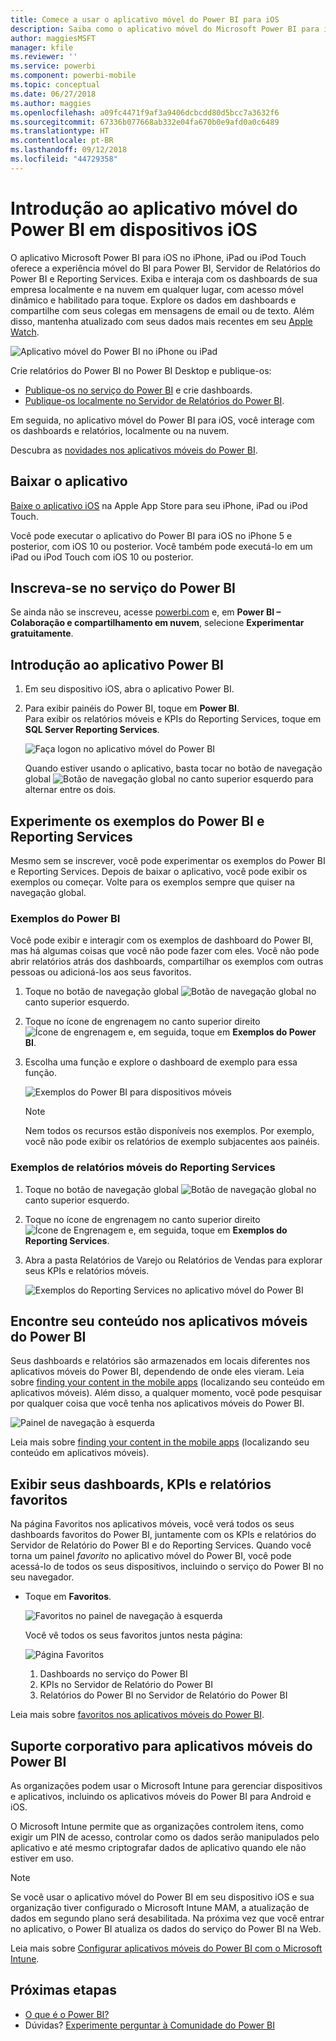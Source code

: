 ```yaml
---
title: Comece a usar o aplicativo móvel do Power BI para iOS
description: Saiba como o aplicativo móvel do Microsoft Power BI para iOS leva o Power BI para o seu bolso, com acesso móvel a informações comerciais localmente e na nuvem.
author: maggiesMSFT
manager: kfile
ms.reviewer: ''
ms.service: powerbi
ms.component: powerbi-mobile
ms.topic: conceptual
ms.date: 06/27/2018
ms.author: maggies
ms.openlocfilehash: a09fc4471f9af3a9406dcbcdd80d5bcc7a3632f6
ms.sourcegitcommit: 67336b077668ab332e04fa670b0e9afd0a0c6489
ms.translationtype: HT
ms.contentlocale: pt-BR
ms.lasthandoff: 09/12/2018
ms.locfileid: "44729358"
---
```

# <a name="get-started-with-the-power-bi-mobile-app-on-ios-devices"></a>Introdução ao aplicativo móvel do Power BI em dispositivos iOS
O aplicativo Microsoft Power BI para iOS no iPhone, iPad ou iPod Touch oferece a experiência móvel do BI para Power BI, Servidor de Relatórios do Power BI e Reporting Services. Exiba e interaja com os dashboards de sua empresa localmente e na nuvem em qualquer lugar, com acesso móvel dinâmico e habilitado para toque. Explore os dados em dashboards e compartilhe com seus colegas em mensagens de email ou de texto. Além disso, mantenha atualizado com seus dados mais recentes em seu [Apple Watch](mobile-apple-watch.md).  

![Aplicativo móvel do Power BI no iPhone ou iPad](./media/mobile-iphone-app-get-started/pbi_ipad_iphonedevices.png)

Crie relatórios do Power BI no Power BI Desktop e publique-os:

* [Publique-os no serviço do Power BI](../../service-get-started.md) e crie dashboards.
* [Publique-os localmente no Servidor de Relatórios do Power BI](../../report-server/quickstart-create-powerbi-report.md).

Em seguida, no aplicativo móvel do Power BI para iOS, você interage com os dashboards e relatórios, localmente ou na nuvem.

Descubra as [novidades nos aplicativos móveis do Power BI](mobile-whats-new-in-the-mobile-apps.md).

## <a name="download-the-app"></a>Baixar o aplicativo
[Baixe o aplicativo iOS](http://go.microsoft.com/fwlink/?LinkId=522062 "Baixe o aplicativo iOS") na Apple App Store para seu iPhone, iPad ou iPod Touch.

Você pode executar o aplicativo do Power BI para iOS no iPhone 5 e posterior, com iOS 10 ou posterior. Você também pode executá-lo em um iPad ou iPod Touch com iOS 10 ou posterior. 

## <a name="sign-up-for-the-power-bi-service"></a>Inscreva-se no serviço do Power BI
Se ainda não se inscreveu, acesse [powerbi.com](https://powerbi.microsoft.com/get-started/) e, em **Power BI – Colaboração e compartilhamento em nuvem**, selecione **Experimentar gratuitamente**.


## <a name="get-started-with-the-power-bi-app"></a>Introdução ao aplicativo Power BI
1. Em seu dispositivo iOS, abra o aplicativo Power BI.
2. Para exibir painéis do Power BI, toque em **Power BI**.  
   Para exibir os relatórios móveis e KPIs do Reporting Services, toque em **SQL Server Reporting Services**.
   
   ![Faça logon no aplicativo móvel do Power BI](./media/mobile-iphone-app-get-started/power-bi-connect-to-login.png)
   
   Quando estiver usando o aplicativo, basta tocar no botão de navegação global ![Botão de navegação global](./././media/mobile-iphone-app-get-started/power-bi-iphone-global-nav-button.png) no canto superior esquerdo para alternar entre os dois. 

## <a name="try-the-power-bi-and-reporting-services-samples"></a>Experimente os exemplos do Power BI e Reporting Services
Mesmo sem se inscrever, você pode experimentar os exemplos do Power BI e Reporting Services. Depois de baixar o aplicativo, você pode exibir os exemplos ou começar. Volte para os exemplos sempre que quiser na navegação global.

### <a name="power-bi-samples"></a>Exemplos do Power BI
Você pode exibir e interagir com os exemplos de dashboard do Power BI, mas há algumas coisas que você não pode fazer com eles. Você não pode abrir relatórios atrás dos dashboards, compartilhar os exemplos com outras pessoas ou adicioná-los aos seus favoritos.

1. Toque no botão de navegação global ![Botão de navegação global](./././media/mobile-iphone-app-get-started/power-bi-iphone-global-nav-button.png) no canto superior esquerdo.
2. Toque no ícone de engrenagem no canto superior direito ![Ícone de engrenagem](././media/mobile-iphone-app-get-started/power-bi-ios-gear-icon.png) e, em seguida, toque em **Exemplos do Power BI**.
3. Escolha uma função e explore o dashboard de exemplo para essa função.  
   
   ![Exemplos do Power BI para dispositivos móveis](./media/mobile-iphone-app-get-started/power-bi-iphone-powerbi-samples.png)
   
   > [!NOTE]
   > Nem todos os recursos estão disponíveis nos exemplos. Por exemplo, você não pode exibir os relatórios de exemplo subjacentes aos painéis. 
   > 
   > 

### <a name="reporting-services-mobile-report-samples"></a>Exemplos de relatórios móveis do Reporting Services
1. Toque no botão de navegação global ![Botão de navegação global](./././media/mobile-iphone-app-get-started/power-bi-iphone-global-nav-button.png) no canto superior esquerdo.
2. Toque no ícone de engrenagem no canto superior direito ![Ícone de Engrenagem](././media/mobile-iphone-app-get-started/power-bi-ios-gear-icon.png) e, em seguida, toque em **Exemplos do Reporting Services**.
3. Abra a pasta Relatórios de Varejo ou Relatórios de Vendas para explorar seus KPIs e relatórios móveis.
   
   ![Exemplos do Reporting Services no aplicativo móvel do Power BI](./media/mobile-iphone-app-get-started/power-bi-reporting-services-samples.png)

## <a name="find-your-content-in-the-power-bi-mobile-apps"></a>Encontre seu conteúdo nos aplicativos móveis do Power BI
Seus dashboards e relatórios são armazenados em locais diferentes nos aplicativos móveis do Power BI, dependendo de onde eles vieram. Leia sobre [finding your content in the mobile apps](mobile-apps-quickstart-view-dashboard-report.md) (localizando seu conteúdo em aplicativos móveis). Além disso, a qualquer momento, você pode pesquisar por qualquer coisa que você tenha nos aplicativos móveis do Power BI. 

![Painel de navegação à esquerda](./media/mobile-iphone-app-get-started/power-bi-iphone-left-nav.png)

Leia mais sobre [finding your content in the mobile apps](mobile-apps-quickstart-view-dashboard-report.md) (localizando seu conteúdo em aplicativos móveis).

## <a name="view-your-favorite-dashboards-kpis-and-reports"></a>Exibir seus dashboards, KPIs e relatórios favoritos
Na página Favoritos nos aplicativos móveis, você verá todos os seus dashboards favoritos do Power BI, juntamente com os KPIs e relatórios do Servidor de Relatório do Power BI e do Reporting Services. Quando você torna um painel *favorito* no aplicativo móvel do Power BI, você pode acessá-lo de todos os seus dispositivos, incluindo o serviço do Power BI no seu navegador. 

* Toque em **Favoritos**.
  
   ![Favoritos no painel de navegação à esquerda](./media/mobile-iphone-app-get-started/power-bi-iphone-favorites-nav.png)
  
   Você vê todos os seus favoritos juntos nesta página:
  
   ![Página Favoritos](./media/mobile-iphone-app-get-started/power-bi-iphone-faves-report-server-number-callouts.png)
  
  1. Dashboards no serviço do Power BI
  2. KPIs no Servidor de Relatório do Power BI
  3. Relatórios do Power BI no Servidor de Relatório do Power BI

Leia mais sobre [favoritos nos aplicativos móveis do Power BI](mobile-apps-favorites.md).

## <a name="enterprise-support-for-the-power-bi-mobile-apps"></a>Suporte corporativo para aplicativos móveis do Power BI
As organizações podem usar o Microsoft Intune para gerenciar dispositivos e aplicativos, incluindo os aplicativos móveis do Power BI para Android e iOS.

O Microsoft Intune permite que as organizações controlem itens, como exigir um PIN de acesso, controlar como os dados serão manipulados pelo aplicativo e até mesmo criptografar dados de aplicativo quando ele não estiver em uso.

> [!NOTE]
> Se você usar o aplicativo móvel do Power BI em seu dispositivo iOS e sua organização tiver configurado o Microsoft Intune MAM, a atualização de dados em segundo plano será desabilitada. Na próxima vez que você entrar no aplicativo, o Power BI atualiza os dados do serviço do Power BI na Web.
> 

Leia mais sobre [Configurar aplicativos móveis do Power BI com o Microsoft Intune](../../service-admin-mobile-intune.md). 

## <a name="next-steps"></a>Próximas etapas

* [O que é o Power BI?](../../power-bi-overview.md)
* Dúvidas? [Experimente perguntar à Comunidade do Power BI](http://community.powerbi.com/)


